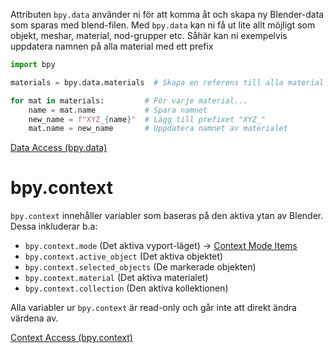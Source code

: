 Attributen ``bpy.data`` använder ni för att komma åt och skapa ny Blender-data som sparas med blend-filen. Med `bpy.data` kan ni få ut lite allt möjligt som objekt, meshar, material, nod-grupper etc. Såhär kan ni exempelvis uppdatera namnen på alla material med ett prefix
```python
import bpy

materials = bpy.data.materials  # Skapa en referens till alla material

for mat in materials:         # För varje material...
	name = mat.name           # Spara namnet
	new_name = f"XYZ_{name}"  # Lägg till prefixet "XYZ_"
	mat.name = new_name       # Uppdatera namnet av materialet
```
[Data Access (bpy.data)](https://docs.blender.org/api/current/bpy.data.html#module-bpy.data)
# bpy.context
`bpy.context` innehåller variabler som baseras på den aktiva ytan av Blender. Dessa inkluderar b.a:
* `bpy.context.mode` (Det aktiva vyport-läget) -> [Context Mode Items](https://docs.blender.org/api/current/bpy_types_enum_items/context_mode_items.html#rna-enum-context-mode-items)
* `bpy.context.active_object` (Det aktiva objektet)
* `bpy.context.selected_objects` (De markerade objekten)
* `bpy.context.material` (Det aktiva materialet)
* `bpy.context.collection` (Den aktiva kollektionen)

Alla variabler ur `bpy.context` är read-only och går inte att direkt ändra värdena av.

[Context Access (bpy.context)](https://docs.blender.org/api/current/bpy.context.html#module-bpy.context)
